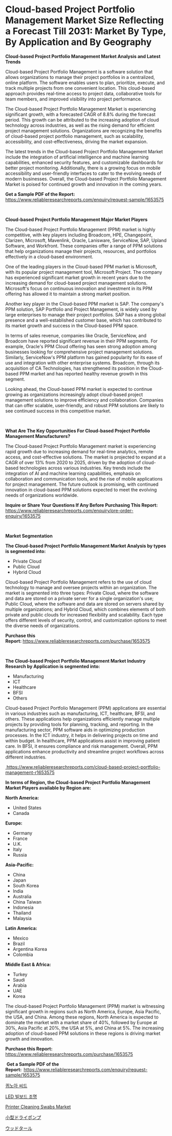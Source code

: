 <p><h1>Cloud-based Project Portfolio Management Market Size Reflecting a Forecast Till 2031: Market By Type, By Application and By Geography</h1></p><p><strong>Cloud-based Project Portfolio Management Market Analysis and Latest Trends</strong></p>
<p><p>Cloud-based Project Portfolio Management is a software solution that allows organizations to manage their project portfolios in a centralized, online platform. The software enables users to plan, prioritize, execute, and track multiple projects from one convenient location. This cloud-based approach provides real-time access to project data, collaborative tools for team members, and improved visibility into project performance.</p><p>The Cloud-based Project Portfolio Management Market is experiencing significant growth, with a forecasted CAGR of 8.8% during the forecast period. This growth can be attributed to the increasing adoption of cloud technology across industries, as well as the rising demand for efficient project management solutions. Organizations are recognizing the benefits of cloud-based project portfolio management, such as scalability, accessibility, and cost-effectiveness, driving the market expansion.</p><p>The latest trends in the Cloud-based Project Portfolio Management Market include the integration of artificial intelligence and machine learning capabilities, enhanced security features, and customizable dashboards for better project monitoring. Additionally, there is a growing focus on mobile accessibility and user-friendly interfaces to cater to the evolving needs of modern businesses. Overall, the Cloud-based Project Portfolio Management Market is poised for continued growth and innovation in the coming years.</p></p>
<p><strong>Get a Sample PDF of the Report:&nbsp;</strong> <a href="https://www.reliableresearchreports.com/enquiry/request-sample/1653575">https://www.reliableresearchreports.com/enquiry/request-sample/1653575</a></p>
<p>&nbsp;</p>
<p><strong>Cloud-based Project Portfolio Management Major Market Players</strong></p>
<p><p>The Cloud-based Project Portfolio Management (PPM) market is highly competitive, with key players including Broadcom, HPE, Changepoint, Clarizen, Microsoft, Mavenlink, Oracle, Lanisware, ServiceNow, SAP, Upland Software, and Workfront. These companies offer a range of PPM solutions that help organizations manage their projects, resources, and portfolios effectively in a cloud-based environment.</p><p>One of the leading players in the Cloud-based PPM market is Microsoft, with its popular project management tool, Microsoft Project. The company has experienced significant market growth in recent years due to the increasing demand for cloud-based project management solutions. Microsoft's focus on continuous innovation and investment in its PPM offering has allowed it to maintain a strong market position.</p><p>Another key player in the Cloud-based PPM market is SAP. The company's PPM solution, SAP Portfolio and Project Management, is widely used by large enterprises to manage their project portfolios. SAP has a strong global presence and a well-established customer base, which has contributed to its market growth and success in the Cloud-based PPM space.</p><p>In terms of sales revenue, companies like Oracle, ServiceNow, and Broadcom have reported significant revenue in their PPM segments. For example, Oracle's PPM Cloud offering has seen strong adoption among businesses looking for comprehensive project management solutions. Similarly, ServiceNow's PPM platform has gained popularity for its ease of use and integration with other enterprise systems. Broadcom, through its acquisition of CA Technologies, has strengthened its position in the Cloud-based PPM market and has reported healthy revenue growth in this segment.</p><p>Looking ahead, the Cloud-based PPM market is expected to continue growing as organizations increasingly adopt cloud-based project management solutions to improve efficiency and collaboration. Companies that can offer scalable, user-friendly, and robust PPM solutions are likely to see continued success in this competitive market.</p></p>
<p>&nbsp;</p>
<p><strong>What Are The Key Opportunities For Cloud-based Project Portfolio Management Manufacturers?</strong></p>
<p><p>The Cloud-based Project Portfolio Management market is experiencing rapid growth due to increasing demand for real-time analytics, remote access, and cost-effective solutions. The market is projected to expand at a CAGR of over 13% from 2020 to 2025, driven by the adoption of cloud-based technologies across various industries. Key trends include the integration of AI and machine learning capabilities, emphasis on collaboration and communication tools, and the rise of mobile applications for project management. The future outlook is promising, with continued innovation in cloud-based PPM solutions expected to meet the evolving needs of organizations worldwide.</p></p>
<p><strong>Inquire or Share Your Questions If Any Before Purchasing This Report:</strong> <a href="https://www.reliableresearchreports.com/enquiry/pre-order-enquiry/1653575">https://www.reliableresearchreports.com/enquiry/pre-order-enquiry/1653575</a></p>
<p>&nbsp;</p>
<p><strong>Market Segmentation</strong></p>
<p><strong>The Cloud-based Project Portfolio Management Market Analysis by types is segmented into:</strong></p>
<p><ul><li>Private Cloud</li><li>Public Cloud</li><li>Hybrid Cloud</li></ul></p>
<p><p>Cloud-based Project Portfolio Management refers to the use of cloud technology to manage and oversee projects within an organization. The market is segmented into three types: Private Cloud, where the software and data are stored on a private server for a single organization's use; Public Cloud, where the software and data are stored on servers shared by multiple organizations; and Hybrid Cloud, which combines elements of both private and public clouds for increased flexibility and scalability. Each type offers different levels of security, control, and customization options to meet the diverse needs of organizations.</p></p>
<p><strong>Purchase this Report:&nbsp;</strong><a href="https://www.reliableresearchreports.com/purchase/1653575">https://www.reliableresearchreports.com/purchase/1653575</a></p>
<p>&nbsp;</p>
<p><strong>The Cloud-based Project Portfolio Management Market Industry Research by Application is segmented into:</strong></p>
<p><ul><li>Manufacturing</li><li>ICT</li><li>Healthcare</li><li>BFSI</li><li>Others</li></ul></p>
<p><p>Cloud-based Project Portfolio Management (PPM) applications are essential in various industries such as manufacturing, ICT, healthcare, BFSI, and others. These applications help organizations efficiently manage multiple projects by providing tools for planning, tracking, and reporting. In the manufacturing sector, PPM software aids in optimizing production processes. In the ICT industry, it helps in delivering projects on time and within budget. In healthcare, PPM applications assist in improving patient care. In BFSI, it ensures compliance and risk management. Overall, PPM applications enhance productivity and streamline project workflows across different industries.</p></p>
<p><a href="https://www.reliableresearchreports.com/cloud-based-project-portfolio-management-r1653575">&nbsp;https://www.reliableresearchreports.com/cloud-based-project-portfolio-management-r1653575</a></p>
<p><strong>In terms of Region, the Cloud-based Project Portfolio Management Market Players available by Region are:</strong></p>
<p>
    <p> <strong> North America: </strong>
        <ul>
            <li>United States</li>
            <li>Canada</li>
        </ul>
        </p> 
    <p> <strong> Europe: </strong>
        <ul>
            <li>Germany</li>
            <li>France</li>
            <li>U.K.</li>
            <li>Italy</li>
            <li>Russia</li>
        </ul>
        </p> 
    <p> <strong> Asia-Pacific: </strong>
        <ul>
            <li>China</li>
            <li>Japan</li>
            <li>South Korea</li>
            <li>India</li>
            <li>Australia</li>
            <li>China Taiwan</li>
            <li>Indonesia</li>
            <li>Thailand</li>
            <li>Malaysia</li>
        </ul>
        </p> 
    <p> <strong> Latin America: </strong>
        <ul>
            <li>Mexico</li>
            <li>Brazil</li>
            <li>Argentina Korea</li>
            <li>Colombia</li>
        </ul>
        </p> 
    <p> <strong> Middle East & Africa: </strong>
        <ul>
            <li>Turkey</li>
            <li>Saudi</li>
            <li>Arabia</li>
            <li>UAE</li>
            <li>Korea</li>
        </ul>
    </p>
    </p>
<p><p>The cloud-based Project Portfolio Management (PPM) market is witnessing significant growth in regions such as North America, Europe, Asia Pacific, the USA, and China. Among these regions, North America is expected to dominate the market with a market share of 40%, followed by Europe at 30%, Asia Pacific at 20%, the USA at 5%, and China at 5%. The increasing adoption of cloud-based PPM solutions in these regions is driving market growth and innovation.</p></p>
<p><strong>Purchase this Report: </strong><a href="https://www.reliableresearchreports.com/purchase/1653575">https://www.reliableresearchreports.com/purchase/1653575</a></p>
<p>&nbsp;<strong>Get a Sample PDF of the Report:&nbsp;&nbsp;</strong><a href="https://www.reliableresearchreports.com/enquiry/request-sample/1653575">https://www.reliableresearchreports.com/enquiry/request-sample/1653575</a></p>
<p><strong></strong></p>
<p><p><a href="https://medium.com/@loycekreiger/%ED%80%B4%EB%85%B8%EC%95%84-%EC%94%A8%EC%95%97-%EC%8B%9C%EC%9E%A5-%EA%B7%9C%EB%AA%A8%EB%8A%94-%EA%B8%80%EB%A1%9C%EB%B2%8C-%EC%82%B0%EC%97%85%EC%97%90%EC%84%9C-%EC%B5%9C%EA%B3%A0%EC%9D%98-%EB%A7%88%EC%BC%80%ED%8C%85-%EC%B1%84%EB%84%90%EC%9D%84-%EB%B3%B4%EC%97%AC%EC%A4%8D%EB%8B%88%EB%8B%A4-30d7e61c3a87">퀴노아 씨드</a></p><p><a href="https://github.com/BrettWeberrt8767765/Market-Research-Report-List-1/blob/main/972734061145.md">LED 빌보드 조명</a></p><p><a href="https://www.linkedin.com/pulse/printer-cleaning-swabs-market-outlook-industry-overview-forecast-yx2ie?trackingId=Kq2rZ0Csg%2BZOJxp5qg9lOQ%3D%3D">Printer Cleaning Swabs Market</a></p><p><a href="https://github.com/DemarcusKuhlman/Market-Research-Report-List-1/blob/main/661335561837.md">小型ドライポンプ</a></p><p><a href="https://medium.com/@dixiegrimes2023/%E6%9C%A8%E6%9D%90%E3%82%BF%E3%83%BC%E3%83%AB%E5%B8%82%E5%A0%B4-%E5%B8%82%E5%A0%B4%E3%82%B7%E3%82%A7%E3%82%A2-%E5%B8%82%E5%A0%B4%E5%8B%95%E5%90%91-%E3%81%8A%E3%82%88%E3%81%B3%E5%B0%86%E6%9D%A5%E3%81%AE%E6%88%90%E9%95%B7%E3%82%92%E6%8E%A2%E3%82%8B-1c9793777354">ウッドタール</a></p></p>